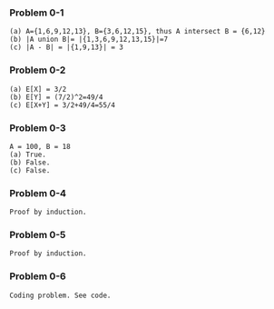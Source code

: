 ### Problem 0-1
    (a) A={1,6,9,12,13}, B={3,6,12,15}, thus A intersect B = {6,12}
    (b) |A union B|= |{1,3,6,9,12,13,15}|=7 
    (c) |A - B| = |{1,9,13}| = 3

### Problem 0-2
    (a) E[X] = 3/2 
    (b) E[Y] = (7/2)^2=49/4 
    (c) E[X+Y] = 3/2+49/4=55/4 

### Problem 0-3
    A = 100, B = 18
    (a) True. 
    (b) False.
    (c) False.

### Problem 0-4
    Proof by induction.

### Problem 0-5
    Proof by induction.

### Problem 0-6
    Coding problem. See code.